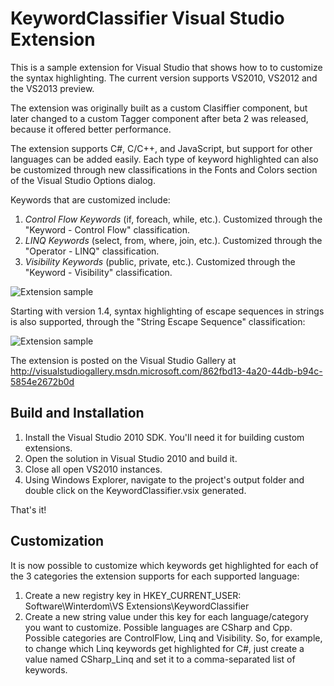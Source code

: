# KeywordClassifier Visual Studio Extension

This is a sample extension for Visual Studio that shows how to 
to customize the syntax highlighting. The current version supports
VS2010, VS2012 and the VS2013 preview.

The extension was originally built as a custom Clasiffier component,
but later changed to a custom Tagger component after beta 2 was released,
because it offered better performance.

The extension supports C#, C/C++, and JavaScript, but support for other languages
can be added easily. Each type of keyword highlighted can also be 
customized through new classifications in the Fonts and Colors section
of the Visual Studio Options dialog.

Keywords that are customized include:

1. *Control Flow Keywords* (if, foreach, while, etc.). Customized through the "Keyword - Control Flow" classification.
2. *LINQ Keywords* (select, from, where, join, etc.). Customized through the "Operator - LINQ" classification.
3. *Visibility Keywords* (public, private, etc.). Customized through the "Keyword - Visibility" classification.

![Extension sample](http://winterdom.com/wp-content/uploads/2009/06/vs10_kc_1_thumb.png)

Starting with version 1.4, syntax highlighting of escape sequences in strings is also 
supported, through the "String Escape Sequence" classification:

![Extension sample](http://winterdom.com/images/kc_string_escape.png)

The extension is posted on the Visual Studio Gallery at 
http://visualstudiogallery.msdn.microsoft.com/862fbd13-4a20-44db-b94c-5854e2672b0d

## Build and Installation

1. Install the Visual Studio 2010 SDK. You'll need it for building custom
   extensions.
2. Open the solution in Visual Studio 2010 and build it.
3. Close all open VS2010 instances.
4. Using Windows Explorer, navigate to the project's output folder and double
   click on the KeywordClassifier.vsix generated.

That's it!

## Customization

It is now possible to customize which keywords get highlighted for each of the 3
categories the extension supports for each supported language:

1. Create a new registry key in HKEY_CURRENT_USER:
   Software\Winterdom\VS Extensions\KeywordClassifier
2. Create a new string value under this key for each language/category you want
   to customize. Possible languages are CSharp and Cpp. Possible categories are
   ControlFlow, Linq and Visibility.
   So, for example, to change which Linq keywords
   get highlighted for C#, just create a value named CSharp_Linq and set it to a
   comma-separated list of keywords.

